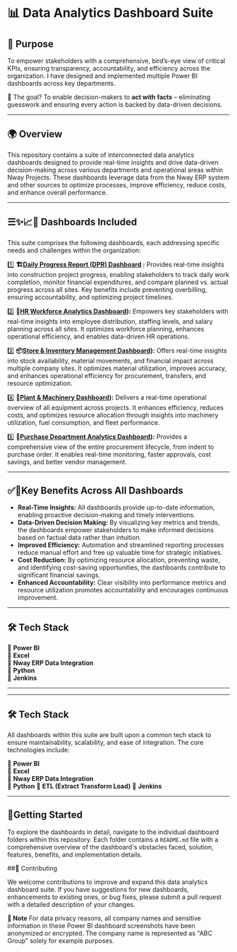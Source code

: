# 📊 Data Analytics Dashboard Suite

## 📌 Purpose

To empower stakeholders with a comprehensive, bird’s-eye view of critical KPIs, ensuring transparency, accountability, and efficiency across the organization. I have designed and implemented multiple Power BI dashboards across key departments.

🎯 The goal? To enable decision-makers to **act with facts** – eliminating guesswork and ensuring every action is backed by data-driven decisions.

----------------

## 🌍 Overview

This repository contains a suite of interconnected data analytics dashboards designed to provide real-time insights and drive data-driven decision-making across various departments and operational areas within Nway Projects. These dashboards leverage data from the Nway ERP system and other sources to optimize processes, improve efficiency, reduce costs, and enhance overall performance.

----------------

## ☰✨📈📶 Dashboards Included

This suite comprises the following dashboards, each addressing specific needs and challenges within the organization:

1️⃣  **🏗️[Daily Progress Report (DPR) Dashboard](https://github.com/Shriket/PowerBi-Dashboards/tree/main/Civil%20Dept%20(Daily%20Progress%20Report))
:** Provides real-time insights into construction project progress, enabling stakeholders to track daily work completion, monitor financial expenditures, and compare planned vs. actual progress across all sites. Key benefits include preventing overbilling, ensuring accountability, and optimizing project timelines.

2️⃣  **💼[HR Workforce Analytics Dashboard](https://github.com/Shriket/PowerBi-Dashboards/tree/main/HR%20Dept)):** Empowers key stakeholders with real-time insights into employee distribution, staffing levels, and salary planning across all sites. It optimizes workforce planning, enhances operational efficiency, and enables data-driven HR operations.

3️⃣  **📦[Store & Inventory Management Dashboard](https://github.com/Shriket/PowerBi-Dashboards/tree/main/Inventory/Store%20Dept)):** Offers real-time insights into stock availability, material movements, and financial impact across multiple company sites. It optimizes material utilization, improves accuracy, and enhances operational efficiency for procurement, transfers, and resource optimization.

4️⃣  **🚜[Plant & Machinery Dashboard](https://github.com/Shriket/PowerBi-Dashboards/tree/main/Plant%20%26%20Machinary%20Dept)):** Delivers a real-time operational overview of all equipment across projects. It enhances efficiency, reduces costs, and optimizes resource allocation through insights into machinery utilization, fuel consumption, and fleet performance.

5️⃣  **🛒[Purchase Department Analytics Dashboard](https://github.com/Shriket/PowerBi-Dashboards/tree/main/Procurement/Purchase%20Dept)):** Provides a comprehensive view of the entire procurement lifecycle, from indent to purchase order. It enables real-time monitoring, faster approvals, cost savings, and better vendor management.

----------------

## ✅🎯Key Benefits Across All Dashboards

*   **Real-Time Insights:** All dashboards provide up-to-date information, enabling proactive decision-making and timely interventions.
*   **Data-Driven Decision Making:** By visualizing key metrics and trends, the dashboards empower stakeholders to make informed decisions based on factual data rather than intuition.
*   **Improved Efficiency:** Automation and streamlined reporting processes reduce manual effort and free up valuable time for strategic initiatives.
*   **Cost Reduction:** By optimizing resource allocation, preventing waste, and identifying cost-saving opportunities, the dashboards contribute to significant financial savings.
*   **Enhanced Accountability:** Clear visibility into performance metrics and resource utilization promotes accountability and encourages continuous improvement.


---------------------------------------------------------------------------------------------------------
## 🛠 **Tech Stack**  
🔹 **Power BI**  
🔹 **Excel**  
🔹 **Nway ERP Data Integration**  
🔹 **Python**  
🔹 **Jenkins**  

---------------------------------------------------------------------------------------------------------
-------------------------------------------------------------------------------------------------------

## 🛠 **Tech Stack**  

All dashboards within this suite are built upon a common tech stack to ensure maintainability, scalability, and ease of integration. The core technologies include:

🔹 **Power BI**  
🔹 **Excel**  
🔹 **Nway ERP Data Integration**  
🔹 **Python** 
🔹 **ETL (Extract Transform Load)**
🔹 **Jenkins**  

---------------------------------------------------------------------------------------------------------

## 🚀Getting Started

To explore the dashboards in detail, navigate to the individual dashboard folders within this repository. Each folder contains a `README.md` file with a comprehensive overview of the dashboard's obstacles faced, solution, features, benefits, and implementation details.

##🤝 Contributing

We welcome contributions to improve and expand this data analytics dashboard suite. If you have suggestions for new dashboards, enhancements to existing ones, or bug fixes, please submit a pull request with a detailed description of your changes.

**📌 Note**  For data privacy reasons, all company names and sensitive information in these Power BI dashboard screenshots have been anonymized or encrypted. The company name is represented as "ABC Group" solely for example purposes.





